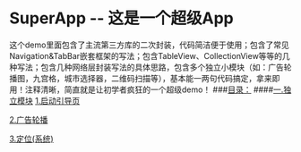 # SuperApp -- 这是一个超级App
这个demo里面包含了主流第三方库的二次封装，代码简洁便于使用；包含了常见Navigation&TabBar嵌套框架的写法；包含TableView、CollectionView等等的几种写法；包含几种网络层封装写法的具体思路，包含多个独立小模块（如：广告轮播图，九宫格，城市选择器，二维码扫描等），基本能一两句代码搞定，拿来即用！注释清晰，简直就是让初学者疯狂的一个超级demo！
###[目录：](https://github.com/Friends-Home/SuperApp/blob/master/SuperApp/Class/SP_MainVC/SP_Datas.swift)
####[一.独立模块](https://github.com/Friends-Home/SuperApp/blob/master/SuperApp/ViewController.swift)
[1.启动引导页](https://github.com/Friends-Home/SuperApp/blob/master/SuperApp/Class/SP_GuideVC/SP_GuideVC.swift)

[2.广告轮播](https://github.com/Friends-Home/SuperApp/blob/master/SuperApp/Tool/SP_AdsView/SP_AdsView.swift)

[3.定位(系统)](https://github.com/Friends-Home/SuperApp/blob/master/SuperApp/Tool/SP_LocationManager/SP_LocationManager.swift)
